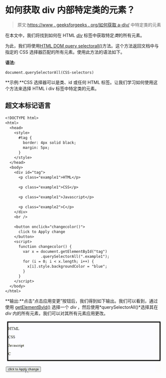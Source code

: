# 如何获取 div 内部特定类的元素？

> 原文:[https://www . geeksforgeeks . org/如何获取 a-div/](https://www.geeksforgeeks.org/how-to-get-elements-of-specific-class-inside-a-div/) 中特定类的元素

在本文中，我们将找到如何在 HTML [*div*](https://www.geeksforgeeks.org/div-tag-html/) 标签中获取特定*类*的所有元素。

为此，我们将使用[HTML DOM query selectorall()](https://www.geeksforgeeks.org/html-dom-queryselectorall-method/)方法。这个方法返回文档中与指定的 CSS 选择器匹配的所有元素。使用此方法的语法如下。

**语法:**

```htmlhtml
document.querySelectorAll(CSS-selectors)
```

**示例:**CSS 选择器可以是类、id 或任何 HTML 标签。让我们学习如何使用这个方法来选择 HTML i div 标签中特定类的元素。

## 超文本标记语言

```htmlhtml
<!DOCTYPE html>
<html>
  <head>
    <style>
      #tag {
        border: 4px solid black;
        margin: 5px;
      }
    </style>
  </head>
  <body>
    <div id="tag">
      <p class="example1">HTML</p>

      <p class="example1">CSS</p>

      <p class="example1">Javascript</p>

      <p class="example2">C</p>
    </div>
    <br />

    <button onclick="changecolor()">
      click to Apply change
    </button>
    <script>
      function changecolor() {
        var x = document.getElementById("tag")
                .querySelectorAll(".example1");
        for (i = 0; i < x.length; i++) {
          x[i].style.backgroundColor = "blue";
        }
      }
    </script>
  </body>
</html>
```

**输出:**点击“点击应用变更”按钮后，我们得到如下输出。我们可以看到，通过使用 [getElementById()](https://www.geeksforgeeks.org/html-dom-getelementbyid-method/) 选择一个 *div* ，然后使用*querySelectorAll()*选择其在 *div* 内的所有元素，我们可以对其所有元素应用更改。

![](img/c4afdcc861117018072cf6d1b0f4c747.png)